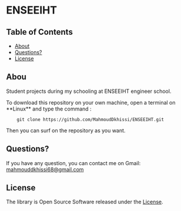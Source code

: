 

# ENSEEIHT				

## Table of Contents

- [About](#about)
- [Questions?](#questions)
- [License](#license)

## Abou

<p>Student projects during my schooling at ENSEEIHT engineer school.</p>
To download this repository on your own machine, open a terminal on **Linux** and type
the command :
        
        git clone https://github.com/MahmoudDkhissi/ENSEEIHT.git

Then you can surf on the repository as you want.

## Questions?

If you have any question, you can contact me on Gmail: mahmouddkhissi68@gmail.com

## License

The library is Open Source Software released under the [License](LICENSE.txt).
